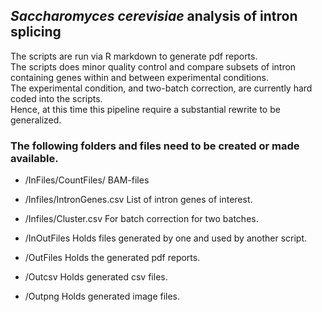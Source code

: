 ## *Saccharomyces cerevisiae* analysis of intron splicing

The scripts are run via R markdown to generate pdf reports.\
The scripts does minor quality control and compare subsets of intron containing genes within and between experimental conditions.\
The experimental condition, and two-batch correction, are currently hard coded into the scripts.\
Hence, at this time this pipeline require a substantial rewrite to be generalized.

### The following folders and files need to be created or made available.

-   /InFiles/CountFiles/ BAM-files

-   /Infiles/IntronGenes.csv List of intron genes of interest.

-   /Infiles/Cluster.csv For batch correction for two batches.

-   /InOutFiles Holds files generated by one and used by another script.

-   /OutFiles Holds the generated pdf reports.

-   /Outcsv Holds generated csv files.

-   /Outpng Holds generated image files.
